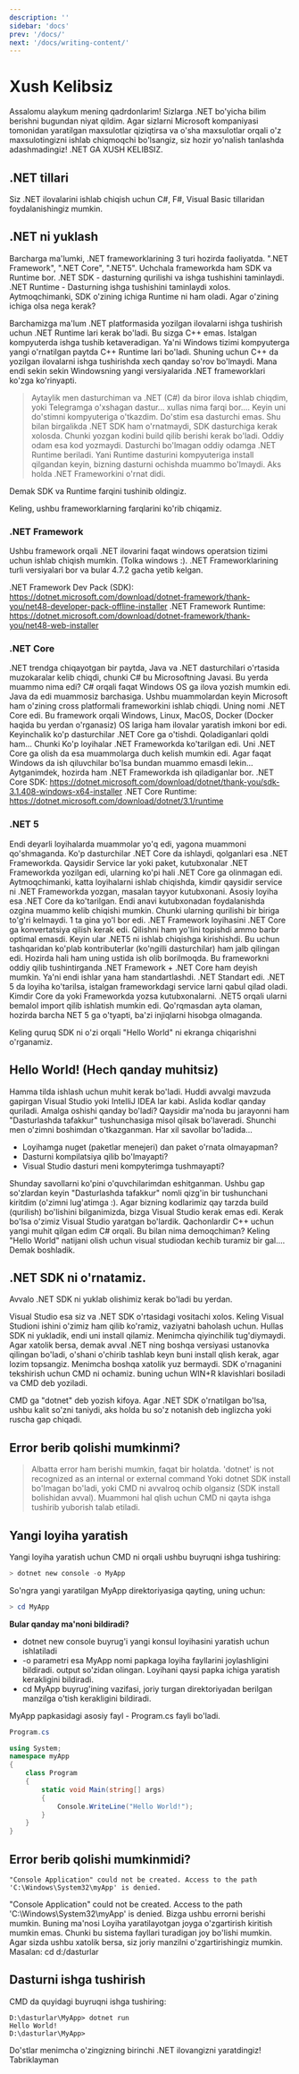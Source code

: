 ```yaml
---
description: ''
sidebar: 'docs'
prev: '/docs/'
next: '/docs/writing-content/'
---
```


# Xush Kelibsiz

Assalomu alaykum mening qadrdonlarim! Sizlarga .NET bo'yicha bilim berishni bugundan niyat qildim. Agar sizlarni Microsoft kompaniyasi tomonidan yaratilgan maxsulotlar qiziqtirsa va o'sha maxsulotlar orqali o'z maxsulotingizni ishlab chiqmoqchi bo'lsangiz, siz hozir yo'nalish tanlashda adashmadingiz! .NET  GA XUSH KELIBSIZ.

## .NET tillari

Siz .NET ilovalarini ishlab chiqish uchun C#, F#, Visual Basic tillaridan foydalanishingiz mumkin.

## .NET ni yuklash

Barcharga ma'lumki, .NET frameworklarining 3 turi hozirda faoliyatda. ".NET Framework", ".NET Core", ".NET5". Uchchala frameworkda ham SDK va Runtime bor. .NET SDK - dasturning qurilishi va ishga tushishini taminlaydi. .NET Runtime - Dasturning ishga tushishini taminlaydi xolos. Aytmoqchimanki, SDK o'zining ichiga Runtime ni ham oladi. Agar o'zining ichiga olsa nega kerak?

Barchamizga ma'lum .NET platformasida yozilgan ilovalarni ishga tushirish uchun .NET Runtime lari kerak bo'ladi. Bu sizga C++ emas. Istalgan kompyuterda ishga tushib ketaveradigan. Ya'ni Windows tizimi kompyuterga yangi o'rnatilgan paytda C++ Runtime lari bo'ladi. Shuning uchun C++ da yozilgan ilovalarni ishga tushirishda xech qanday so'rov bo'lmaydi. Mana endi sekin sekin Windowsning yangi versiyalarida .NET frameworklari ko'zga ko'rinyapti. 

> Aytaylik men dasturchiman va .NET (C#) da biror ilova ishlab chiqdim, yoki Telegramga o'xshagan dastur... xullas nima farqi bor.... Keyin uni do'stimni kompyuteriga o'tkazdim. Do'stim esa dasturchi emas. Shu bilan birgalikda .NET SDK ham o'rnatmaydi, SDK dasturchiga kerak xolosda. Chunki yozgan kodini build qilib berishi kerak bo'ladi. Oddiy odam esa kod yozmaydi. Dasturchi bo'lmagan oddiy odamga .NET Runtime beriladi. Yani Runtime dasturini kompyuteriga install qilgandan keyin, bizning dasturni ochishda muammo bo'lmaydi. Aks holda .NET Frameworkini o'rnat didi. 

Demak SDK va Runtime farqini tushinib oldingiz.

Keling, ushbu frameworklarning farqlarini ko'rib chiqamiz.

### .NET Framework

Ushbu framework orqali .NET ilovarini faqat windows operatsion tizimi uchun ishlab chiqish mumkin. (Tolka windows :). .NET Frameworklarining turli versiyalari bor va bular 4.7.2 gacha yetib kelgan.

.NET Framework Dev Pack (SDK): https://dotnet.microsoft.com/download/dotnet-framework/thank-you/net48-developer-pack-offline-installer
.NET Framework Runtime: https://dotnet.microsoft.com/download/dotnet-framework/thank-you/net48-web-installer

### .NET Core

.NET trendga chiqayotgan bir paytda, Java va .NET dasturchilari o'rtasida muzokaralar kelib chiqdi, chunki C# bu Microsoftning Javasi. Bu yerda muammo nima edi? C# orqali faqat Windows OS ga ilova yozish mumkin edi. Java da edi muammosiz barchasiga. Ushbu muammolardan keyin Microsoft ham o'zining cross platformali frameworkini ishlab chiqdi. Uning nomi .NET Core edi. Bu framework orqali Windows, Linux, MacOS, Docker (Docker haqida bu yerdan o'rganasiz) OS lariga ham ilovalar yaratish imkoni bor edi. Keyinchalik ko'p dasturchilar .NET Core ga o'tishdi. Qoladiganlari qoldi ham... Chunki Ko'p loyihalar .NET Frameworkda ko'tarilgan edi. Uni .NET Core ga olish da esa muammolarga duch kelish mumkin edi. Agar faqat Windows da ish qiluvchilar bo'lsa bundan muammo emasdi lekin... Aytganimdek, hozirda ham .NET Frameworkda ish qiladiganlar bor.
.NET Core SDK: https://dotnet.microsoft.com/download/dotnet/thank-you/sdk-3.1.408-windows-x64-installer
.NET Core Runtime: https://dotnet.microsoft.com/download/dotnet/3.1/runtime

### .NET 5

Endi deyarli loyihalarda muammolar yo'q edi, yagona muammoni qo'shmaganda. Ko'p dasturchilar .NET Core da ishlaydi, qolganlari esa .NET Frameworkda. Qaysidir Service lar yoki paket, kutubxonalar .NET Frameworkda yozilgan edi, ularning ko'pi hali .NET Core ga olinmagan edi. Aytmoqchimanki, katta loyihalarni ishlab chiqishda, kimdir qaysidir service ni .NET Frameworkda yozgan, masalan tayyor kutubxonani. Asosiy loyiha esa .NET Core da ko'tarilgan. Endi anavi kutubxonadan foydalanishda ozgina muammo kelib chiqishi mumkin. Chunki ularning qurilishi bir biriga to'g'ri kelmaydi. 1 ta gina yo'l bor edi. .NET Framework loyihasini .NET Core ga konvertatsiya qilish kerak edi. Qilishni ham yo'lini topishdi ammo barbr optimal emasdi. Keyin ular .NET5 ni ishlab chiqishga kirishishdi. Bu uchun tashqaridan ko'plab kontributerlar (ko'ngilli dasturchilar)  ham jalb qilingan edi. Hozirda hali ham uning ustida ish olib borilmoqda. Bu frameworkni oddiy qilib tushintirganda .NET Framework + .NET Core ham deyish mumkin. Ya'ni endi ishlar yana ham standartlashdi. .NET Standart edi. .NET 5 da loyiha ko'tarilsa, istalgan frameworkdagi service larni qabul qilad oladi. Kimdir Core da yoki Frameworkda yozsa kutubxonalarni. .NET5 orqali ularni bemalol import qilib ishlatish mumkin edi. Qo'rqmasdan ayta olaman, hozirda barcha NET 5 ga o'tyapti, ba'zi injiqlarni hisobga olmaganda.

Keling quruq SDK ni o'zi orqali "Hello World" ni ekranga chiqarishni o'rganamiz.

## Hello World! (Hech qanday muhitsiz)

Hamma tilda ishlash uchun muhit kerak bo'ladi. Huddi avvalgi mavzuda gapirgan Visual Studio yoki IntelliJ IDEA lar kabi. Aslida kodlar qanday quriladi. Amalga oshishi qanday bo'ladi? Qaysidir ma'noda bu jarayonni ham "Dasturlashda tafakkur" tushunchasiga misol qilsak bo'laveradi. Shunchi men o'zimni boshimdan o'tkazganman. Har xil savollar bo'ladida...

- Loyihamga nuget (paketlar menejeri) dan paket o'rnata olmayapman?
- Dasturni kompilatsiya qilib bo'lmayapti?
- Visual Studio dasturi meni kompyterimga tushmayapti?

Shunday savollarni ko'pini o'quvchilarimdan eshitganman. Ushbu gap so'zlardan keyin "Dasturlashda tafakkur" nomli qizg'in bir tushunchani kiritdim (o'zimni lug'atimga :). Agar bizning kodlarimiz qay tarzda build (qurilish) bo'lishini bilganimizda, bizga Visual Studio kerak emas edi. Kerak bo'lsa o'zimiz Visual Studio yaratgan bo'lardik. Qachonlardir C++ uchun yangi muhit qilgan edim C# orqali. Bu bilan nima demoqchiman? Keling "Hello World" natijani olish uchun visual studiodan kechib turamiz bir gal.... Demak boshladik.

## .NET SDK ni o'rnatamiz.

Avvalo .NET SDK ni yuklab olishimiz kerak bo'ladi bu yerdan.

Visual Studio esa siz va .NET SDK o'rtasidagi vositachi xolos. Keling Visual Studioni ishini o'zimiz ham qilib ko'ramiz, vaziyatni baholash uchun. Hullas SDK ni yukladik, endi uni install qilamiz. Menimcha qiyinchilik tug'diymaydi. Agar xatolik bersa, demak avval .NET ning boshqa versiyasi ustanovka qilingan bo'ladi, o'shani o'chirib tashlab keyn buni install qlish kerak, agar lozim topsangiz. Menimcha boshqa xatolik yuz bermaydi. SDK o'rnaganini tekshirish uchun CMD ni ochamiz. buning uchun WIN+R klavishlari bosiladi va CMD deb yoziladi.

CMD ga "dotnet" deb yozish kifoya. Agar .NET SDK o'rnatilgan bo'lsa, ushbu kalit  so'zni taniydi, aks holda bu so'z notanish deb inglizcha yoki ruscha gap chiqadi.

## Error berib qolishi mumkinmi?

> Albatta error ham berishi mumkin, faqat bir holatda.
> 'dotnet' is not recognized as an internal or external command
> Yoki dotnet SDK install bo'lmagan bo'ladi, yoki CMD ni avvalroq ochib olgansiz (SDK install bolishidan avval). Muammoni hal qlish uchun CMD ni qayta ishga tushirib yuborish talab etiladi.

## Yangi loyiha yaratish

Yangi loyiha yaratish uchun CMD ni orqali ushbu buyruqni ishga tushiring:

```powershell
> dotnet new console -o MyApp
```

So'ngra yangi yaratilgan MyApp direktoriyasiga qayting, uning uchun:

```powershell
> cd MyApp
```

**Bular qanday ma'noni bildiradi?**

- dotnet new console buyrug'i yangi konsul loyihasini yaratish uchun ishlatiladi
- -o parametri esa MyApp nomi papkaga loyiha fayllarini joylashligini bildiradi. output so'zidan olingan. Loyihani qaysi papka ichiga yaratish kerakligini bildiradi.
- cd MyApp buyrug'ining vazifasi, joriy turgan direktoriyadan berilgan manzilga o'tish kerakligini bildiradi.

MyApp papkasidagi asosiy fayl  - Program.cs fayli bo'ladi.

```csharp
Program.cs

using System;
namespace myApp
{
    class Program
    {
        static void Main(string[] args)
        {
            Console.WriteLine("Hello World!");
        }
    }
}
```

## Error berib qolishi mumkinmidi?

`"Console Application" could not be created. Access to the path 'C:\Windows\System32\myApp' is denied. `

"Console Application" could not be created. Access to the path 'C:\Windows\System32\myApp' is denied. Bizga ushbu errorni berishi mumkin. Buning ma'nosi Loyiha yaratilayotgan joyga o'zgartirish kiritish mumkin emas. Chunki bu sistema fayllari turadigan joy bo'lishi mumkin. Agar sizda ushbu xatolik bersa, siz joriy manzilni o'zgartirishingiz mumkin. Masalan: cd d:/dasturlar

## Dasturni ishga tushirish

CMD da quyidagi buyruqni ishga tushiring:

```powershell-interactive
D:\dasturlar\MyApp> dotnet run
Hello World!
D:\dasturlar\MyApp>
```

Do'stlar menimcha o'zingizning birinchi .NET ilovangizni yaratdingiz! Tabriklayman

